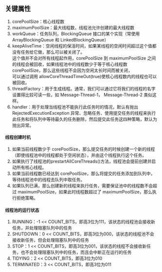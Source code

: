 ## 关键属性
1. corePoolSize：核心线程数
2. maximumPoolSize：最大线程数，线程池允许创建的最大线程数
3. workQueue：任务队列，BlockingQueue 接口的某个实现（常使用 ArrayBlockingQueue 和 LinkedBlockingQueue）
4. keepAliveTime：空闲线程的保活时间，如果某线程的空闲时间超过这个值都没有任务给它做，那么可以被关闭了。  
这个值并不会对所有线程起作用，corePoolSize 到 maximumPoolSize 之间的线程会被回收，如果线程池中的线程数少于等于核心线程数 corePoolSize，那么这些线程不会因为空闲太长时间而被关闭，  
可以通过调用 allowCoreThreadTimeOut(true)使核心线程数内的线程也可以被回收。
5. threadFactory：用于生成线程。通常，我们可以通过它将我们的线程的名字设置得比较可读一些，如 Message-Thread-1， Message-Thread-2 类似这样。
6. handler：用于处理当线程池不能执行此任务时的情况，默认有抛出 RejectedExecutionException 异常、忽略任务、使用提交任务的线程来执行此任务和将队列中等待最久的任务删除，然后提交此任务这四种策略，默认为抛出异常。
#### 线程创建时机
1. 如果当前线程数少于 corePoolSize，那么提交任务的时候创建一个新的线程（即使线程池中的线程都处于空闲状态），并由这个线程执行这个任务。
2. 如果执行了线程池的prestartAllCoreThreads()方法，线程池会提前创建并启动所有核心线程。
3. 如果当前线程数已经达到 corePoolSize，那么将提交的任务添加到队列中，等待线程池中的线程去队列中取任务。
4. 如果队列已满，那么创建新的线程来执行任务，需要保证池中的线程数不会超过 maximumPoolSize，如果此时线程数超过了 maximumPoolSize，那么执行拒绝策略。
#### 线程池的运行状态
1. RUNNING：-1 << COUNT_BITS，即高3位为111，该状态的线程池会接收新任务，并处理阻塞队列中的任务
2. SHUTDOWN：0 << COUNT_BITS，即高3位为000，该状态的线程池不会接收新任务，但会处理阻塞队列中的任务
3. STOP：1 << COUNT_BITS，即高3位为001，该状态的线程不会接收新任务，也不会处理阻塞队列中的任务，而且会中断正在运行的任务
4. TIDYING：2 << COUNT_BITS，即高3位为010
5. TERMINATED：3 << COUNT_BITS，即高3位为011